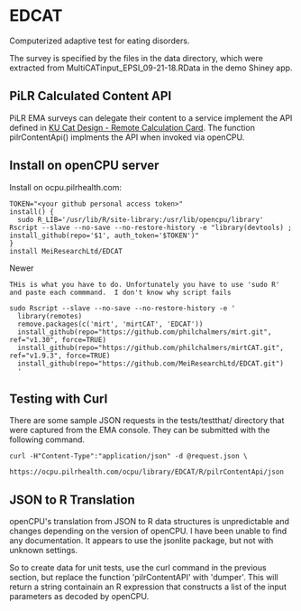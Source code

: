 # EDCAT
Computerized adaptive test for eating disorders.

The survey is specified by the files in the data directory, which were extracted from MultiCATinput_EPSI_09-21-18.RData in the demo Shiney app.

## PiLR Calculated Content API
PiLR EMA surveys can delegate their content to a service implement the API defined in
[KU Cat Design - Remote Calculation Card](https://docs.google.com/document/d/1fC8kag54Ttm9Yy0vm3oayHKyk5jLnvHw9e5MOqrkZJo).
The function pilrContentApi() implments the API when invoked via openCPU.

## Install on openCPU server
Install on ocpu.pilrhealth.com:

    TOKEN="<your github personal access token>"
    install() {
      sudo R_LIB='/usr/lib/R/site-library:/usr/lib/opencpu/library' Rscript --slave --no-save --no-restore-history -e "library(devtools) ; install_github(repo='$1', auth_token='$TOKEN')"
    }
    install MeiResearchLtd/EDCAT

Newer

    THis is what you have to do. Unfortunately you have to use 'sudo R' and paste each commmand.  I don't know why script fails

    sudo Rscript --slave --no-save --no-restore-history -e '
      library(remotes)
      remove.packages(c('mirt', 'mirtCAT', 'EDCAT'))
      install_github(repo="https://github.com/philchalmers/mirt.git", ref="v1.30", force=TRUE)
      install_github(repo="https://github.com/philchalmers/mirtCAT.git", ref="v1.9.3", force=TRUE)
      install_github(repo="https://github.com/MeiResearchLtd/EDCAT.git")
      '

## Testing with Curl

There are some sample JSON requests in the tests/testthat/ directory that were captured from the EMA
console. They can be submitted with the following command.

    curl -H"Content-Type":"application/json" -d @request.json \
          https://ocpu.pilrhealth.com/ocpu/library/EDCAT/R/pilrContentApi/json


## JSON to R Translation

openCPU's translation from JSON to R data structures is unpredictable and changes depending on the version of
openCPU. I have been unable to find any documentation.  It appears to use the jsonlite package, but not with
unknown settings.

So to create data for unit tests, use the curl command in the previous section, but replace the function
'pilrContentAPI' with 'dumper'.  This will return a string containain an R expression that constructs a list
of the input parameters as decoded by openCPU.
